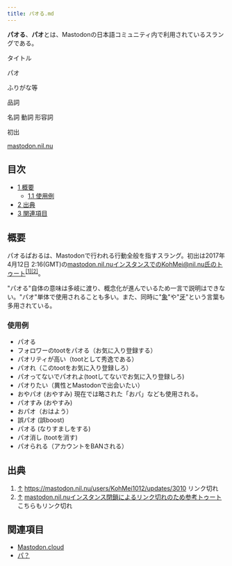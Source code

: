 ```yaml
---
title: パオる.md
---
```

<div>

**パオる**、**パオ**とは、Mastodonの日本語コミュニティ内で利用されているスラングである。

タイトル

</div>

パオ

ふりがな等

品詞

名詞 動詞 形容詞

初出

[mastodon.nil.nu](/Mastodon.nil.nu "Mastodon.nil.nu")

  

  

<div>

<div lang="ja" dir="ltr">

## 目次

</div>

-   [1 概要](#.E6.A6.82.E8.A6.81)
    -   [1.1 使用例](#.E4.BD.BF.E7.94.A8.E4.BE.8B)
-   [2 出典](#.E5.87.BA.E5.85.B8)
-   [3 関連項目](#.E9.96.A2.E9.80.A3.E9.A0.85.E7.9B.AE)

</div>

## 概要

パオるぱおるは、Mastodonで行われる行動全般を指すスラング。初出は2017年4月12日 2:16(GMT)の[mastodon.nil.nu](/Mastodon.nil.nu "Mastodon.nil.nu")インスタンスでのKohMei@nil.nu氏のトゥート<sup>[\[1\]](#cite_note-1)[\[2\]](#cite_note-2)</sup>。

"パオる"自体の意味は多岐に渡り、概念化が進んでいるため一言で説明はできない。"パオ"単体で使用されることも多い。また、同時に"[象](/%E8%B1%A1%E7%89%99 "象牙")"や"[牙](/%E8%B1%A1%E7%89%99 "象牙")"という言葉も多用されている。

### 使用例

-   パオる
-   フォロワーのtootをパオる（お気に入り登録する）
-   パオリティが高い（tootとして秀逸である）
-   パオれ（このtootをお気に入り登録しろ）
-   パオってないでパオれよ(tootしてないでお気に入り登録しろ)
-   パオりたい（異性とMastodonで出会いたい）
-   おやパオ (おやすみ) 現在では略された「おパ」なども使用される。
-   パオすみ (おやすみ)
-   おパオ（おはよう）
-   誤パオ (誤boost)
-   パオる (なりすましをする)
-   パオ消し (tootを消す)
-   パオられる（アカウントをBANされる）

## 出典

<div>

1.  [↑](#cite_ref-1) <a href="https://mastodon.nil.nu/users/KohMei1012/updates/3010" rel="nofollow">https://mastodon.nil.nu/users/KohMei1012/updates/3010</a> リンク切れ
2.  [↑](#cite_ref-2) <a href="https://mastodon.cloud/@Koba/556236" rel="nofollow">mastodon.nil.nuインスタンス閉鎖によるリンク切れのため参考トゥート</a> こちらもリンク切れ

</div>

  

## 関連項目

-   [Mastodon.cloud](/Mastodon.cloud "Mastodon.cloud")
-   [パ？](/%E3%83%91%EF%BC%9F "パ？")
